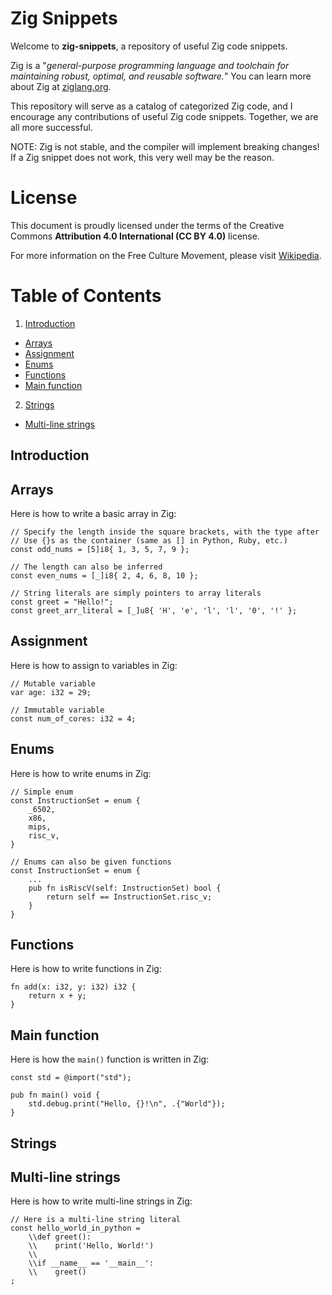 # Zig Snippets

Welcome to **zig-snippets**, a repository of useful Zig code snippets.

Zig is a "_general-purpose programming language and toolchain for maintaining robust, optimal, and reusable software._"
You can learn more about Zig at [ziglang.org](https://ziglang.org).

This repository will serve as a catalog of categorized Zig code, and I encourage any contributions of useful Zig code snippets. Together, we are all more successful.

NOTE: Zig is not stable, and the compiler will implement breaking changes! If a Zig snippet does not work, this very well may be the reason.

# License

This document is proudly licensed under the terms of the Creative Commons **Attribution 4.0 International (CC BY 4.0)** license.

For more information on the Free Culture Movement, please visit [Wikipedia](https://en.wikipedia.org/wiki/Free-culture_movement).

# Table of Contents

1. [Introduction](#introduction)
* [Arrays](#arrays)
* [Assignment](#assignment)
* [Enums](#enums)
* [Functions](#functions)
* [Main function](#main-function)
2. [Strings](#strings)
* [Multi-line strings](#multi-line-strings)

## Introduction

## Arrays

Here is how to write a basic array in Zig:
```zig
// Specify the length inside the square brackets, with the type after
// Use {}s as the container (same as [] in Python, Ruby, etc.)
const odd_nums = [5]i8{ 1, 3, 5, 7, 9 };

// The length can also be inferred
const even_nums = [_]i8{ 2, 4, 6, 8, 10 };

// String literals are simply pointers to array literals
const greet = "Hello!";
const greet_arr_literal = [_]u8{ 'H', 'e', 'l', 'l', '0', '!' };

```

## Assignment

Here is how to assign to variables in Zig:
```zig
// Mutable variable
var age: i32 = 29;

// Immutable variable
const num_of_cores: i32 = 4;
```

## Enums

Here is how to write enums in Zig:
```zig
// Simple enum
const InstructionSet = enum {
    _6502,
    x86,
    mips,
    risc_v,
}

// Enums can also be given functions
const InstructionSet = enum {
    ...
    pub fn isRiscV(self: InstructionSet) bool {
        return self == InstructionSet.risc_v;
    }
}
```

## Functions

Here is how to write functions in Zig:
```zig
fn add(x: i32, y: i32) i32 {
    return x + y;
}
```

## Main function

Here is how the `main()` function is written in Zig:
```zig
const std = @import("std");

pub fn main() void {
    std.debug.print("Hello, {}!\n", .{"World"});
}
```

## Strings

## Multi-line strings

Here is how to write multi-line strings in Zig:
```zig
// Here is a multi-line string literal
const hello_world_in_python =
    \\def greet():
    \\    print('Hello, World!')
    \\
    \\if __name__ == '__main__':
    \\    greet()
;
```


